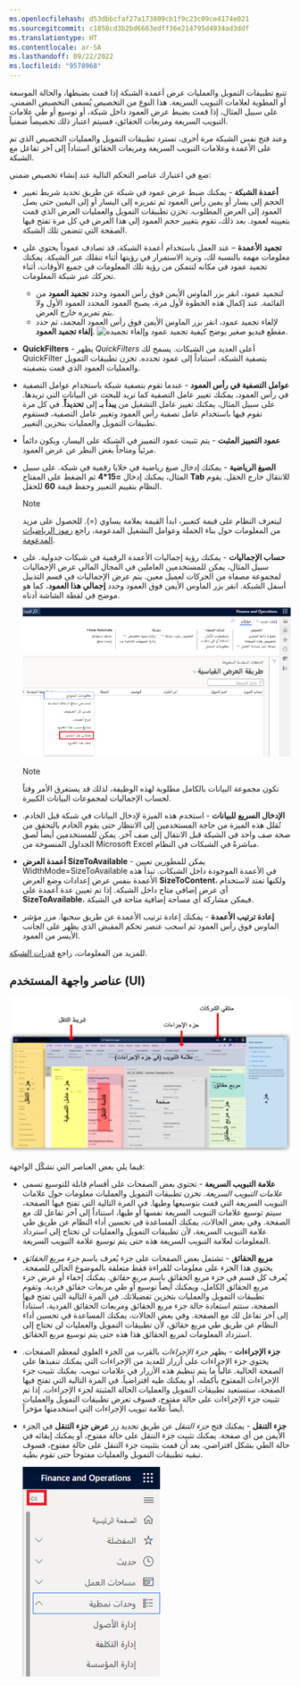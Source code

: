 ```yaml
---
ms.openlocfilehash: d53dbbcfaf27a173809cb1f9c23c09ce4174e021
ms.sourcegitcommit: c1858cd3b2bd6663edff36e214795d4934ad3ddf
ms.translationtype: HT
ms.contentlocale: ar-SA
ms.lasthandoff: 09/22/2022
ms.locfileid: "9578968"
---
```

تتبع تطبيقات التمويل والعمليات عرض أعمدة الشبكة إذا قمت بضبطها، والحالة الموسعة أو المطوية لعلامات التبويب السريعة. هذا النوع من التخصيص يُسمى التخصيص الضمني.
على سبيل المثال، إذا قمت بضبط عرض العمود داخل شبكة، أو توسيع أو طي علامات التبويب السريعة ومربعات الحقائق، فسيتم اعتبار ذلك تخصيصاً ضمنياً.

وعند فتح نفس الشبكة مرة أخرى، تسترد تطبيقات التمويل والعمليات التخصيص الذي تم على الأعمدة وعلامات التبويب السريعة ومربعات الحقائق استناداً إلى آخر تفاعل مع الشبكة.

ضع في اعتبارك عناصر التحكم التالية عند إنشاء تخصيص ضمني:

- **أعمدة الشبكة** - يمكنك ضبط عرض عمود في شبكة عن طريق تحديد شريط تغيير الحجم إلى يسار أو يمين رأس العمود ثم تمريره إلى اليسار أو إلى اليمين حتى يصل العمود إلى العرض المطلوب. تخزن تطبيقات التمويل والعمليات العرض الذي قمت بتعيينه لعمود. بعد ذلك، تقوم بتغيير حجم العمود إلى هذا العرض في كل مرة تفتح فيها الصفحة التي تتضمن تلك الشبكة. 
- **تجميد الأعمدة** – عند العمل باستخدام أعمدة الشبكة، قد تصادف عموداً يحتوي على معلومات مهمة بالنسبة لك، وتريد الاستمرار في رؤيتها أثناء تنقلك عبر الشبكة. يمكنك تجميد عمود في مكانه لتتمكن من رؤية تلك المعلومات في جميع الأوقات، أثناء تحركك عبر شبكة المعلومات.
    - لتجميد عمود، انقر بزر الماوس الأيمن فوق رأس العمود وحدد **تجميد العمود** من القائمة. عند إكمال هذه الخطوة لأول مرة، يصبح العمود المحدد العمود الأول ولا يتم تمريره خارج العرض.
    - لإلغاء تجميد عمود، انقر بزر الماوس الأيمن فوق رأس العمود المجمد، ثم حدد **إلغاء تجميد العمود**.
    ![مقطع فيديو صغير يوضح كيفية تجميد عمود وإلغاء تجميده.](../media/freeze-column.gif)


- **QuickFilters** - يظهر *QuickFilters* أعلى العديد من الشبكات. يسمح لك QuickFilter بتصفية الشبكة، استناداً إلى عمود تحدده. تخزن تطبيقات التمويل والعمليات العمود الذي قمت بتصفيته.  
- **عوامل التصفية في رأس العمود** - عندما تقوم بتصفية شبكة باستخدام عوامل التصفية في رأس العمود، يمكنك تغيير عامل التصفية كما تريد للبحث عن البيانات التي تريدها. على سبيل المثال، يمكنك تغيير عامل التشغيل من **يبدأ بـ** إلى **تحديداً**. في كل مرة تقوم فيها باستخدام عامل تصفية رأس العمود وتغيير عامل التصفية، فستقوم تطبيقات التمويل والعمليات بتخزين التغيير. 
- **عمود التمييز المثبت** - يتم تثبيت عمود التمييز في الشبكة على اليسار، ويكون دائماً مرئياً ومتاحاً بغض النظر عن عرض العمود.
- **الصيغ الرياضية** - يمكنك إدخال صيغ رياضية في خلايا رقمية في شبكة. على سبيل المثال، يمكنك إدخال **=15*4** ثم الضغط على المفتاح **Tab** للانتقال خارج الحقل. يقوم النظام بتقييم التعبير وحفظ قيمة **60** للحقل.

    > [!NOTE]
    > ليتعرف النظام على قيمة كتعبير، ابدأ القيمة بعلامة يساوي (=). للحصول على مزيد من المعلومات حول بناء الجملة وعوامل التشغيل المدعومة، راجع [رموز الرياضيات المدعومة](http://bugwheels94.github.io/math-expression-evaluator/#supported-maths-symbols/?azure-portal=true).
- **حساب الإجماليات** - يمكنك رؤية إجماليات الأعمدة الرقمية في شبكات جدولية. على سبيل المثال، يمكن للمستخدمين العاملين في المجال المالي عرض الإجماليات لمجموعة مصفاة من الحركات لعميل معين. يتم عرض الإجماليات في قسم التذييل أسفل الشبكة. انقر بزر الماوس الأيمن فوق العمود وحدد **إجمالي هذا العمود**، كما هو موضح في لقطة الشاشة أدناه.

    ![لقطة شاشة لحقل إجمالي هذا العمود.](../media/total-this-column-ss.png)

    > [!NOTE]
    > تكون مجموعة البيانات بالكامل مطلوبة لهذه الوظيفة، لذلك قد يستغرق الأمر وقتاً لحساب الإجماليات لمجموعات البيانات الكبيرة.

- **الإدخال السريع للبيانات** - استخدم هذه الميزة لإدخال البيانات في شبكة قبل الخادم. تُقلل هذه الميزة من حاجة المستخدمين إلى الانتظار حتى يقوم الخادم بالتحقق من صحة صف واحد في الشبكة قبل الانتقال إلى صف آخر. يمكن للمستخدمين أيضاً لصق الجداول المنسوخة من Microsoft Excel مباشرةً في الشبكات في النظام.
- **أعمدة العرض SizeToAvailable** - يمكن للمطورين تعيين WidthMode=SizeToAvailable في الأعمدة الموجودة داخل الشبكات. تبدأ هذه الأعمدة بنفس عرض إعدادات وضع العرض **SizeToContent**، ولكنها تمتد لاستخدام أي عرض إضافي متاح داخل الشبكة. إذا تم تعيين عدة أعمدة على **SizeToAvailable**، فيمكن مشاركة أي مساحة إضافية متاحة في الشبكة.
- **‏‏إعادة ترتيب الأعمدة** - يمكنك إعادة ترتيب الأعمدة عن طريق سحبها. مرر مؤشر الماوس فوق رأس العمود ثم اسحب عنصر تحكم المقبض الذي يظهر على الجانب الأيسر من العمود.

للمزيد من المعلومات، راجع [قدرات الشبكة](/dynamics365/fin-ops-core/fin-ops/get-started/grid-capabilities/?azure-portal=true).

## <a name="user-interface-ui-elements"></a>عناصر واجهة المستخدم (UI)

![تُظهر الصورة موضع هذه العناصر على الواجهة.](../media/user-interface-01.png)

فيما يلي بعض العناصر التي تشكّل الواجهة:

- **علامة التبويب السريعة** - تحتوي بعض الصفحات على أقسام قابلة للتوسيع تسمى *علامات التبويب السريعة*. تخزن تطبيقات التمويل والعمليات معلومات حول علامات التبويب السريعة التي قمت بتوسيعها وطيها. في المرة التالية التي تفتح فيها الصفحة، سيتم توسيع علامات التبويب السريعة نفسها أو طيها، استناداً إلى آخر تفاعل لك مع الصفحة. وفي بعض الحالات، يمكنك المساعدة في تحسين أداء النظام عن طريق طي علامة التبويب السريعة، لأن تطبيقات التمويل والعمليات لن تحتاج إلى استرداد المعلومات لعلامة التبويب السريعة هذه حتى يتم توسيع علامة التبويب السريعة.
- **مربع الحقائق** - تشتمل بعض الصفحات على جزء يُعرف باسم *جزء مربع الحقائق* يحتوي هذا الجزء على معلومات للقراءة فقط متعلقة بالموضوع الحالي للصفحة. يُعرف كل قسم في جزء مربع الحقائق باسم *مربع حقائق*. يمكنك إخفاء أو عرض جزء مربع الحقائق الكامل، ويمكنك أيضاً توسيع أو طي مربعات حقائق فردية. وتقوم تطبيقات التمويل والعمليات بتخزين تفضيلاتك. في المرة التالية التي تفتح فيها الصفحة، ستتم استعادة حالة جزء مربع الحقائق ومربعات الحقائق الفردية، استناداً إلى آخر تفاعل لك مع الصفحة. وفي بعض الحالات، يمكنك المساعدة في تحسين أداء النظام عن طريق طي مربع حقائق، لأن تطبيقات التمويل والعمليات لن تحتاج إلى استرداد المعلومات لمربع الحقائق هذا هذه حتى يتم توسيع مربع الحقائق.
- **جزء الإجراءات** - يظهر *جزء الإجراءات* بالقرب من الجزء العلوي لمعظم الصفحات. يحتوي جزء الإجراءات على أزرار للعديد من الإجراءات التي يمكنك تنفيذها على الصفحة الحالية. غالباً ما يتم تنظيم هذه الأزرار في علامات تبويب. يمكنك تثبيت جزء الإجراءات المفتوح بأكمله، أو يمكنك طيه افتراضياً. في المرة التالية التي تفتح فيها الصفحة، ستستعيد تطبيقات التمويل والعمليات الحالة المثبتة لجزء الإجراءات. إذا تم تثبيت جزء الإجراءات على حالة مفتوح، فسوف تعرض تطبيقات التمويل والعمليات أيضاً علامة تبويب الإجراءات التي استخدمتها مؤخراً.
- **جزء التنقل** - يمكنك فتح *جزء التنقل* عن طريق تحديد زر **عرض جزء التنقل** في الجزء الأيمن من أي صفحة. يمكنك تثبيت جزء التنقل على حالة مفتوح، أو يمكنك إبقائه في حالة الطي بشكل افتراضي. بعد أن قمت بتثبيت جزء التنقل على حالة مفتوح، فسوف تبقيه تطبيقات التمويل والعمليات مفتوحاً حتى تقوم بطيه.

    ![لقطة شاشة لزر إظهار جزء التنقل.](../media/navigation-pin.png)